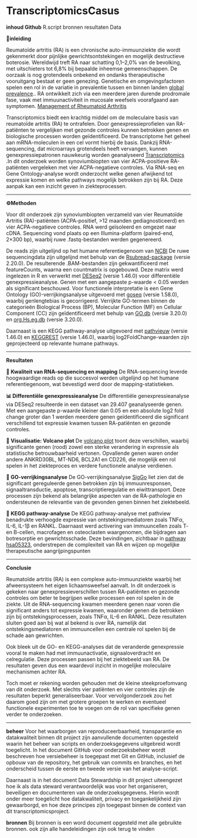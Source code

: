 # TranscriptomicsCasus

**inhoud Github**
R.script
bronnen
resultaten
Data


**🧾inleiding**

Reumatoïde artritis (RA) is een chronische auto-immuunziekte die wordt gekenmerkt door pijnlijke gewrichtsontstekingen en mogelijk destructieve boterosie. Wereldwijd treft RA naar schatting 0,1–2,0% van de bevolking, met uitschieters tot 6,8% bij bepaalde inheemse gemeenschappen. De oorzaak is nog grotendeels onbekend en ondanks therapeutische vooruitgang bestaat er geen genezing. Genetische en omgevingsfactoren spelen een rol in de variatie in prevalentie tussen en binnen landen [global prevalence](https://link.springer.com/article/10.1007/s00296-020-04731-0).. RA ontwikkelt zich via een meerdere jaren durende prodromale fase, vaak met immuunactiviteit in mucosale weefsels voorafgaand aan symptomen. [Management of Rheumatoid Arthritis](https://www.mdpi.com/2073-4409/10/11/2857) 


Transcriptomics biedt een krachtig middel om de moleculaire basis van reumatoïde artritis (RA) te ontrafelen. Door genexpressieprofielen van RA-patiënten te vergelijken met gezonde controles kunnen betrokken genen en biologische processen worden geïdentificeerd. De transcriptome het geheel aan mRNA-moleculen in een cel vormt hierbij de basis. Dankzij RNA-sequencing, dat microarrays grotendeels heeft vervangen, kunnen genexpressiepatronen nauwkeurig worden geanalyseerd [Transcriptomics](https://www.sciencedirect.com/science/article/pii/S1367593112001585) .In dit onderzoek worden synoviumbiopten van vier ACPA-positieve RA-patiënten vergeleken met vier ACPA-negatieve controles. Via RNA-seq en Gene Ontology-analyse wordt onderzocht welke genen afwijkend tot expressie komen en welke pathways mogelijk betrokken zijn bij RA. Deze aanpak kan een inzicht geven in ziekteprocessen.



---

**⚙️Methoden**

Voor dit onderzoek zijn synoviumbiopten verzameld van vier Reumatoïde Artritis (RA)-patiënten (ACPA-positief, >12 maanden gediagnosticeerd) en vier ACPA-negatieve controles. RNA werd geïsoleerd en omgezet naar cDNA. Sequencing vond plaats op een Illumina-platform (paired-end, 2×300 bp), waarbij ruwe .fastq-bestanden werden gegenereerd.


De reads zijn uitgelijnd op het humane referentiegenoom van [NCBI](https://www.ncbi.nlm.nih.gov/datasets/genome/GCF_000001405.40/)  De ruwe sequencingdata zijn uitgelijnd met behulp van de [Rsubread-package](https://bioconductor.org/packages/release/bioc/html/Rsubread.html) (versie 2.20.0). De resulterende .BAM-bestanden zijn gekwantificeerd met featureCounts, waarna een countmatrix is opgebouwd. Deze matrix werd ingelezen in R en verwerkt met [DESeq2](https://bioconductor.org/packages/release/bioc/html/DESeq2.html) (versie 1.46.0) voor differentiële genexpressieanalyse. Genen met een aangepaste p-waarde < 0.05 werden als significant beschouwd.
Voor functionele interpretatie is een Gene Ontology (GO)-verrijkingsanalyse uitgevoerd met [goseq](https://bioconductor.org/packages/release/bioc/html/DESeq2.html) (versie 1.58.0), waarbij genlengtebias is gecorrigeerd. Verrijkte GO-termen binnen de categorieën Biological Process (BP), Molecular Function (MF) en Cellular Component (CC) zijn geïdentificeerd met behulp van [GO.db](https://bioconductor.org/packages/release/data/annotation/html/GO.db.html) (versie 3.20.0) en [org.Hs.eg.db](https://bioconductor.org/packages/release/data/annotation/html/org.Hs.eg.db.html) (versie 3.20.0).




Daarnaast is een KEGG pathway-analyse uitgevoerd met [pathvieuw](https://bioconductor.org/packages/release/bioc/html/pathview.html) (versie 1.46.0) en [KEGGREST](https://bioconductor.org/packages/release/bioc/html/KEGGREST.html) (versie 1.46.0), waarbij log2FoldChange-waarden zijn geprojecteerd op relevante humane pathways.

---


**Resultaten**

**🧬 Kwaliteit van RNA-sequencing en mapping**
De RNA-sequencing leverde hoogwaardige reads op die succesvol werden uitgelijnd op het humane referentiegenoom, wat bevestigd werd door de mapping-statistieken.


**📊 Differentiële genexpressieanalyse**
De differentiële genexpressieanalyse via DESeq2 resulteerde in een dataset van 29.407 geanalyseerde genen. Met een aangepaste p-waarde kleiner dan 0.05 en een absolute log2 fold change groter dan 1 werden meerdere genen geïdentificeerd die significant verschillend tot expressie kwamen tussen RA-patiënten en gezonde controles.


**🌋 Visualisatie: Volcano plot**
De [volcano plot](https://github.com/RebeccaDonker/TranscriptomicsCasus/blob/main/resultaten/volcano%20plot.png) toont deze verschillen, waarbij significante genen (rood) zowel een sterke verandering in expressie als statistische betrouwbaarheid vertonen. Opvallende genen waren onder andere ANKRD30BL, MT-ND6, BCL2A1 en CD226, die mogelijk een rol spelen in het ziekteproces en verdere functionele analyse verdienen.

**🧠 GO-verrijkingsanalyse**
De GO-verrijkingsanalyse [SigGo](https://github.com/RebeccaDonker/TranscriptomicsCasus/blob/main/resultaten/SigGo.txt) liet zien dat de significant gereguleerde genen betrokken zijn bij immuunresponsen, signaaltransductie, apoptose, transcriptieregulatie en eiwittransport. Deze processen zijn bekend als belangrijke aspecten van de RA-pathologie en ondersteunen de relevantie van de gevonden genen binnen het ziektebeeld.

**🧭 KEGG pathway-analyse**
De KEGG pathway-analyse met pathview benadrukte verhoogde expressie van ontstekingsmediatoren zoals TNFα, IL-6, IL-1β en RANKL. Daarnaast werd activering van immuuncellen zoals T- en B-cellen, macrofagen en osteoclasten waargenomen, die bijdragen aan botresorptie en gewrichtsschade. Deze bevindingen, zichtbaar in [pathway hsa05323](https://github.com/RebeccaDonker/TranscriptomicsCasus/blob/main/resultaten/hsa05323.pathview.png), onderstrepen de complexiteit van RA en wijzen op mogelijke therapeutische aangrijpingspunten


---

**Conclusie**


Reumatoïde artritis (RA) is een complexe auto-immuunziekte waarbij het afweersysteem het eigen lichaamsweefsel aanvalt. In dit onderzoek is gekeken naar genexpressieverschillen tussen RA-patiënten en gezonde controles om beter te begrijpen welke processen een rol spelen in de ziekte. Uit de RNA-sequencing kwamen meerdere genen naar voren die significant anders tot expressie kwamen, waaronder genen die betrokken zijn bij ontstekingsprocessen, zoals TNFα, IL-6 en RANKL. Deze resultaten sluiten goed aan bij wat al bekend is over RA, namelijk dat ontstekingsmediatoren en immuuncellen een centrale rol spelen bij de schade aan gewrichten.

Ook bleek uit de GO- en KEGG-analyses dat de veranderde genexpressie vooral te maken had met immuunactivatie, signaaloverdracht en celregulatie. Deze processen passen bij het ziektebeeld van RA. De resultaten geven dus een waardevol inzicht in mogelijke moleculaire mechanismen achter RA.

Toch moet er rekening worden gehouden met de kleine steekproefomvang van dit onderzoek. Met slechts vier patiënten en vier controles zijn de resultaten beperkt generaliseerbaar. Voor vervolgonderzoek zou het daarom goed zijn om met grotere groepen te werken en eventueel functionele experimenten toe te voegen om de rol van specifieke genen verder te onderzoeken.


---

**beheer**
Voor het waarborgen van reproduceerbaarheid, transparantie en datakwaliteit binnen dit project zijn aanvullende documenten opgesteld waarin het beheer van scripts en onderzoeksgegevens uitgebreid wordt toegelicht. In het document GitHub voor onderzoeksbeheer wordt beschreven hoe versiebeheer is toegepast met Git en GitHub, inclusief de opbouw van de repository, het gebruik van commits en branches, en het onderscheid tussen de eerste en tweede versie van het analyse-script.


Daarnaast is in het document Data Stewardship in dit project uiteengezet hoe ik als data steward verantwoordelijk was voor het organiseren, beveiligen en documenteren van de onderzoeksgegevens. Hierin wordt onder meer toegelicht hoe datakwaliteit, privacy en toegankelijkheid zijn gewaarborgd, en hoe deze principes zijn toegepast binnen de context van dit transcriptomicsproject.

**bronnen**
Bij bronnen is een word document opgesteld met alle gebruikte bronnen. ook zijn alle handeleidingen zijn ook terug te vinden
 



